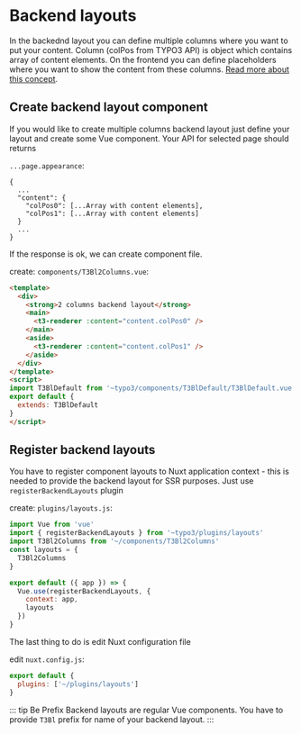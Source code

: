 # Backend layouts

In the backednd layout you can define multiple columns where you want to put your content. Column (colPos from TYPO3 API) is object which contains array of content elements. On the frontend you can define placeholders where you want to show the content from these columns. [Read more about this concept](https://usetypo3.com/backend-layouts.html).

## Create backend layout component

If you would like to create multiple columns backend layout just define your layout and create some Vue component. Your API for selected page should returns 

`...page.appearance`:
``` json{4,5}
{
  ...
  "content": {
    "colPos0": [...Array with content elements],
    "colPos1": [...Array with content elements]
  }
  ...
}
```

If the response is ok, we can create component file. 

create: `components/T3Bl2Columns.vue`:
```html
<template>
  <div>
    <strong>2 columns backend layout</strong>
    <main>
      <t3-renderer :content="content.colPos0" />
    </main>
    <aside>
      <t3-renderer :content="content.colPos1" />
    </aside>
  </div>
</template>
<script>
import T3BlDefault from '~typo3/components/T3BlDefault/T3BlDefault.vue'
export default {
  extends: T3BlDefault
}
</script>

```

## Register backend layouts

You have to register component layouts to Nuxt application context - this is needed to provide the backend layout for SSR purposes. Just use `registerBackendLayouts` plugin
   
create: `plugins/layouts.js`:

```js
import Vue from 'vue'
import { registerBackendLayouts } from '~typo3/plugins/layouts'
import T3Bl2Columns from '~/components/T3Bl2Columns'
const layouts = {
  T3Bl2Columns
}

export default ({ app }) => {
  Vue.use(registerBackendLayouts, {
    context: app,
    layouts
  })
}
```

The last thing to do is edit Nuxt configuration file

edit `nuxt.config.js`:

```js
export default {
  plugins: ['~/plugins/layouts']
}
```

::: tip Be Prefix
Backend layouts are regular Vue components. You have to provide `T3Bl` prefix for name of your backend layout.
::: 
